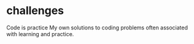 # challenges
Code is practice
My own solutions to coding problems often associated with learning and practice.
